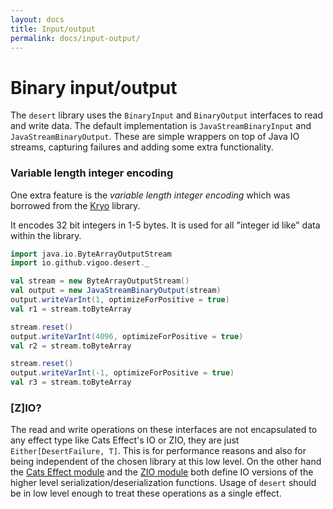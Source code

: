 ```yaml
---
layout: docs
title: Input/output
permalink: docs/input-output/
---
```


# Binary input/output
The `desert` library uses the `BinaryInput` and `BinaryOutput` interfaces to read and write data.
The default implementation is `JavaStreamBinaryInput` and `JavaStreamBinaryOutput`. These are simple
wrappers on top of Java IO streams, capturing failures and adding some extra functionality.

### Variable length integer encoding
One extra feature is the _variable length integer encoding_ which was borrowed from the [Kryo](https://github.com/EsotericSoftware/kryo)
library.

It encodes 32 bit integers in 1-5 bytes. It is used for all "integer id like" data within the library.

```scala mdoc
import java.io.ByteArrayOutputStream
import io.github.vigoo.desert._

val stream = new ByteArrayOutputStream()
val output = new JavaStreamBinaryOutput(stream)
output.writeVarInt(1, optimizeForPositive = true)
val r1 = stream.toByteArray

stream.reset()
output.writeVarInt(4096, optimizeForPositive = true)
val r2 = stream.toByteArray

stream.reset()
output.writeVarInt(-1, optimizeForPositive = true)
val r3 = stream.toByteArray
```

### [Z]IO? 
The read and write operations on these interfaces are not encapsulated to any effect type like Cats Effect's IO or ZIO,
they are just `Either[DesertFailure, T]`. This is for performance reasons and also for being independent of the chosen 
library at this low level. On the other hand the [Cats Effect module](cats-effect) and the [ZIO module](zio) both define
IO versions of the higher level serialization/deserialization functions. Usage of `desert` should be in low level
enough to treat these operations as a single effect.
